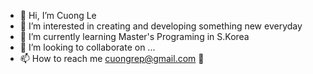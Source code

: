 - 👋 Hi, I’m Cuong Le
- 👀 I’m interested in creating and developing something new everyday
- 🌱 I’m currently learning Master's Programing in S.Korea
- 💞️ I’m looking to collaborate on ...
- 📫 How to reach me cuongrep@gmail.com
:seedling:	
<!---
cuongrep/cuongrep is a ✨ special ✨ repository because its `README.md` (this file) appears on your GitHub profile.
You can click the Preview link to take a look at your changes.
--->
